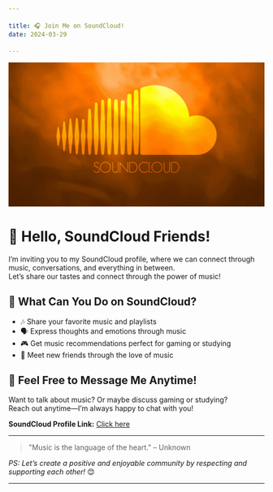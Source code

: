 ```yaml
---

title: 🎧 Join Me on SoundCloud!  
date: 2024-03-29  

---
```

![featured image](./featured.jpg)
# 👋 Hello, SoundCloud Friends!

I’m inviting you to my SoundCloud profile, where we can connect through music, conversations, and everything in between.  
Let’s share our tastes and connect through the power of music!

<!--more-->

## 🌟 What Can You Do on SoundCloud?

- 🎶 Share your favorite music and playlists  
- 🗣️ Express thoughts and emotions through music  
- 🎮 Get music recommendations perfect for gaming or studying  
- 🤝 Meet new friends through the love of music  

## 💬 Feel Free to Message Me Anytime!

Want to talk about music? Or maybe discuss gaming or studying?  
Reach out anytime—I’m always happy to chat with you!

**SoundCloud Profile Link:** [Click here](https://soundcloud.com/hoodkidwhowarftheworld) 

---

> "Music is the language of the heart." – Unknown

<!--more-->

*PS: Let’s create a positive and enjoyable community by respecting and supporting each other!* 😊

---
